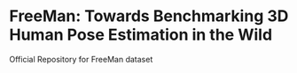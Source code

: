 # FreeMan: Towards Benchmarking 3D Human Pose Estimation in the Wild
Official Repository for FreeMan dataset
